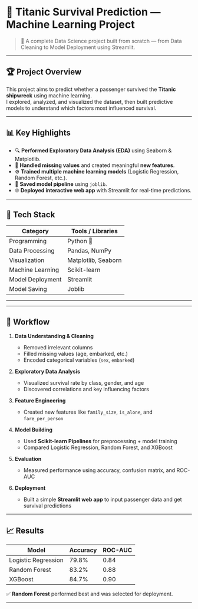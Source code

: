 
# 🚢 Titanic Survival Prediction — Machine Learning Project  

> 🧠 A complete Data Science project built from scratch — from Data Cleaning to Model Deployment using Streamlit.

---

## 🏆 Project Overview  

This project aims to predict whether a passenger survived the **Titanic shipwreck** using machine learning.  
I explored, analyzed, and visualized the dataset, then built predictive models to understand which factors most influenced survival.

---

## 📊 Key Highlights  

- 🔍 **Performed Exploratory Data Analysis (EDA)** using Seaborn & Matplotlib.  
- 🧹 **Handled missing values** and created meaningful **new features**.  
- ⚙️ **Trained multiple machine learning models** (Logistic Regression, Random Forest, etc.).  
- 💾 **Saved model pipeline** using `joblib`.  
- 🌐 **Deployed interactive web app** with Streamlit for real-time predictions.  

---

## 🧰 Tech Stack  

| Category | Tools / Libraries |
|-----------|------------------|
| Programming | Python 🐍 |
| Data Processing | Pandas, NumPy |
| Visualization | Matplotlib, Seaborn |
| Machine Learning | Scikit-learn |
| Model Deployment | Streamlit |
| Model Saving | Joblib |

---


---

## 🚀 Workflow  

1. **Data Understanding & Cleaning**
   - Removed irrelevant columns
   - Filled missing values (age, embarked, etc.)
   - Encoded categorical variables (`sex`, `embarked`)

2. **Exploratory Data Analysis**
   - Visualized survival rate by class, gender, and age
   - Discovered correlations and key influencing factors

3. **Feature Engineering**
   - Created new features like `family_size`, `is_alone`, and `fare_per_person`

4. **Model Building**
   - Used **Scikit-learn Pipelines** for preprocessing + model training  
   - Compared Logistic Regression, Random Forest, and XGBoost

5. **Evaluation**
   - Measured performance using accuracy, confusion matrix, and ROC-AUC

6. **Deployment**
   - Built a simple **Streamlit web app** to input passenger data and get survival predictions

---

## 📈 Results  

| Model | Accuracy | ROC-AUC |
|--------|-----------|---------|
| Logistic Regression | 79.8% | 0.84 |
| Random Forest | 83.2% | 0.88 |
| XGBoost | 84.7% | 0.90 |

✅ **Random Forest** performed best and was selected for deployment.

---



